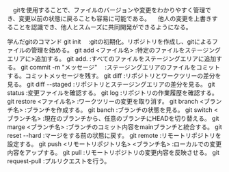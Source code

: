　gitを使用することで、ファイルのバージョンや変更をわかりやすく管理でき、変更以前の状態に戻ることも容易に可能である。
　他人の変更を上書きすることを認識でき、他人とスムーズに共同開発ができるようになる。

学んだgitのコマンド
git init　
:gitの初期化。リポジトリを作成し、gitによるファイルの管理を始める。
git add <ファイル名> 
:特定のファイルをステージングエリアに>追加する。
git add. 
:すべてのファイルをステージングエリアに追加する。
git commit -m "メッセージ"　
:ステージングエリアのファイルをコミットする。コミットメッセージを残す。
git diff
:リポジトリとワークツリーの差分を見る。
git diff --staged
:リポジトリとステージングエリアの差分を見る。
git status
:変更ファイルを確認する。
git log
:リポジトリの作業履歴を確認する。
git restore <ファイル名>
:ワークツリーの変更を取り消す。
git branch <ブランチ名>
:ブランチを作成する。
git banch 
:ブランチの状態を見る。
git switch <ブランチ名>
:現在のブランチから、任意のブランチにHEADを切り替える。
git marge <ブランチ名>
:ブランチのコミット内容をmainブランチと統合する。
git reset --hard
:マージをする前の状態に戻す。
git remote 
:リモートリポジトリを設定する。
git push <リモートリポジトリ名> <ブランチ名>
:ローカルでの変更内容をアップする。
git pull 
:リモートリポジトリの変更内容を反映させる。
git request-pull
:プルリクエストを行う。